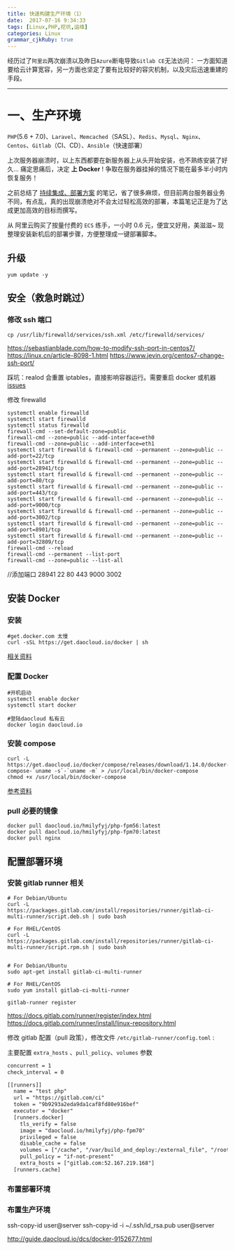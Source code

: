 ```yaml
---
title: 快速构建生产环境（1）
date:  2017-07-16 9:34:33
tags: [Linux,PHP,挖坑,运维]
categories: Linux
grammar_cjkRuby: true
---
```


经历过了`阿里云`两次崩溃以及昨日`Azure`断电导致`Gitlab CE`无法访问：
一方面知道要给云计算宽容，另一方面也坚定了要有比较好的容灾机制，以及灾后迅速重建的手段。

<!-- more -->

---

# 一、生产环境

`PHP`(5.6 + 7.0)、`Laravel`、`Memcached`（SASL）、`Redis`、`Mysql`、`Nginx`、`Centos`、`Gitlab`（CI、CD）、`Ansible`（快速部署）

上次服务器崩溃时，以上东西都要在新服务器上从头开始安装，也不熟练安装了好久...
痛定思痛后，决定 **上 Docker** ! 争取在服务器挂掉的情况下能在最多半小时内恢复服务！


之前总结了 [持续集成、部署方案](https://b.fengbl.cn/2017/03/25/2017-3-25-Plan-Of-CI-CD/) 的笔记，省了很多麻烦，但目前两台服务器业务不同，有点乱，真的出现崩溃绝对不会太过轻松高效的部署，本篇笔记正是为了达成更加高效的目标而撰写。

从 阿里云购买了按量付费的 `ECS` 练手，一小时 0.6 元，便宜又好用，美滋滋~  现整理安装新机后的部署步骤，方便整理成一键部署脚本。

## 升级
````
yum update -y
````

## 安全（救急时跳过）

### 修改 ssh 端口
````shell
cp /usr/lib/firewalld/services/ssh.xml /etc/firewalld/services/
````
https://sebastianblade.com/how-to-modify-ssh-port-in-centos7/
https://linux.cn/article-8098-1.html
https://www.jevin.org/centos7-change-ssh-port/

踩坑：realod 会重置 iptables，直接影响容器运行。需要重启 docker 或机器
[issues](https://github.com/moby/moby/issues/16137)

修改 firewalld

````
systemctl enable firewalld
systemctl start firewalld
systemctl status firewalld
firewall-cmd --set-default-zone=public
firewall-cmd --zone=public --add-interface=eth0
firewall-cmd --zone=public --add-interface=eth1
systemctl start firewalld & firewall-cmd --permanent --zone=public --add-port=22/tcp
systemctl start firewalld & firewall-cmd --permanent --zone=public --add-port=28941/tcp
systemctl start firewalld & firewall-cmd --permanent --zone=public --add-port=80/tcp
systemctl start firewalld & firewall-cmd --permanent --zone=public --add-port=443/tcp
systemctl start firewalld & firewall-cmd --permanent --zone=public --add-port=9000/tcp
systemctl start firewalld & firewall-cmd --permanent --zone=public --add-port=3002/tcp
systemctl start firewalld & firewall-cmd --permanent --zone=public --add-port=8901/tcp
systemctl start firewalld & firewall-cmd --permanent --zone=public --add-port=32809/tcp
firewall-cmd --reload
firewall-cmd --permanent --list-port
firewall-cmd --zone=public --list-all
````

//添加端口 28941 22 80 443 9000 3002

## 安装 Docker

### 安装
````shell
#get.docker.com 太慢
curl -sSL https://get.daocloud.io/docker | sh 
````
[相关资料](https://yeasy.gitbooks.io/docker_practice/content/install/centos.html#使用脚本自动安装)

### 配置 Docker

``` shell
#开机启动
systemctl enable docker
systemctl start docker

#登陆daocloud 私有云
docker login daocloud.io
```

### 安装 compose

``` shell	
curl -L https://get.daocloud.io/docker/compose/releases/download/1.14.0/docker-compose-`uname -s`-`uname -m` > /usr/local/bin/docker-compose
chmod +x /usr/local/bin/docker-compose
```

[参考资料](https://get.daocloud.io/#install-compose)

### pull 必要的镜像
````shell
docker pull daocloud.io/hmilyfyj/php-fpm56:latest
docker pull daocloud.io/hmilyfyj/php-fpm70:latest
docker pull nginx
````

## 配置部署环境


### 安装 gitlab runner 相关
````
# For Debian/Ubuntu
curl -L https://packages.gitlab.com/install/repositories/runner/gitlab-ci-multi-runner/script.deb.sh | sudo bash

# For RHEL/CentOS
curl -L https://packages.gitlab.com/install/repositories/runner/gitlab-ci-multi-runner/script.rpm.sh | sudo bash


# For Debian/Ubuntu
sudo apt-get install gitlab-ci-multi-runner

# For RHEL/CentOS
sudo yum install gitlab-ci-multi-runner

gitlab-runner register
````
https://docs.gitlab.com/runner/register/index.html
https://docs.gitlab.com/runner/install/linux-repository.html

修改 gitlab 配置（pull 政策），修改文件 `/etc/gitlab-runner/config.toml` :

主要配置 `extra_hosts` 、`pull_policy`、`volumes` 参数

````xml
concurrent = 1
check_interval = 0

[[runners]]
  name = "test php"
  url = "https://gitlab.com/ci"
  token = "9b9293a2eda9da1caf8fd80e916bef"
  executor = "docker"
  [runners.docker]
    tls_verify = false
    image = "daocloud.io/hmilyfyj/php-fpm70"
    privileged = false
    disable_cache = false
    volumes = ["/cache", "/var/build_and_deploy:/external_file", "/root/.acme.sh:/var/sslcert"]
    pull_policy = "if-not-present"
    extra_hosts = ["gitlab.com:52.167.219.168"]
  [runners.cache]

````

### 布置部署环境

### 布置生产环境


ssh-copy-id user@server
ssh-copy-id -i ~/.ssh/id_rsa.pub user@server


http://guide.daocloud.io/dcs/docker-9152677.html